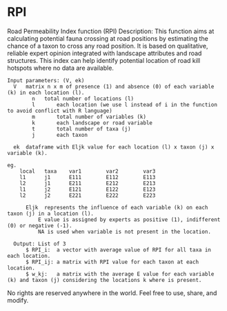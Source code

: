 # RPI
Road Permeability Index function (RPI)
Description: 
This function aims at calculating potential fauna crossing  at road positions by estimating the chance of a taxon to cross any road position. 
It is based on qualitative, reliable expert opinion integrated with landscape attributes and road structures. 
This index can help identify potential location of road kill hotspots where no data are available. 

    Input parameters: (V, ek)
      V   matrix n x m of presence (1) and absence (0) of each variable (k) in each location (l).
		    n   total number of locations (l)
		    l		each location (we use l instead of i in the function to avoid conflict with R language)
		    m		total number of variables (k)
		    k		each landscape or road variable
		    t		total number of taxa (j)
		    j		each taxon
 
      ek  dataframe with Eljk value for each location (l) x	taxon (j) x variable (k).
		
    eg.
		local	taxa	var1		var2		var3
		l1		j1		E111		E112		E113
		l2		j1		E211		E212		E213
		l1		j2		E121		E122		E123
		l2		j2		E221		E222		E223

		  Eljk  represents the influence of each variable (k) on each taxon (j) in a location (l).
              E value is assigned by experts as positive (1), indifferent (0) or negative (-1).
              NA is used when variable is not present in the location.

      Output: List of 3
          $ RPI_i: 	a vector with average value of RPI for all taxa	in each location.
          $ RPI_ij: a matrix with RPI value for each taxon at each location.
          $ w_kj: 	a matrix with the average E value for each variable (k) and taxon (j) considering the locations k where is present.


No rights are reserved anywhere in the world. Feel free to use, share, and modify.
